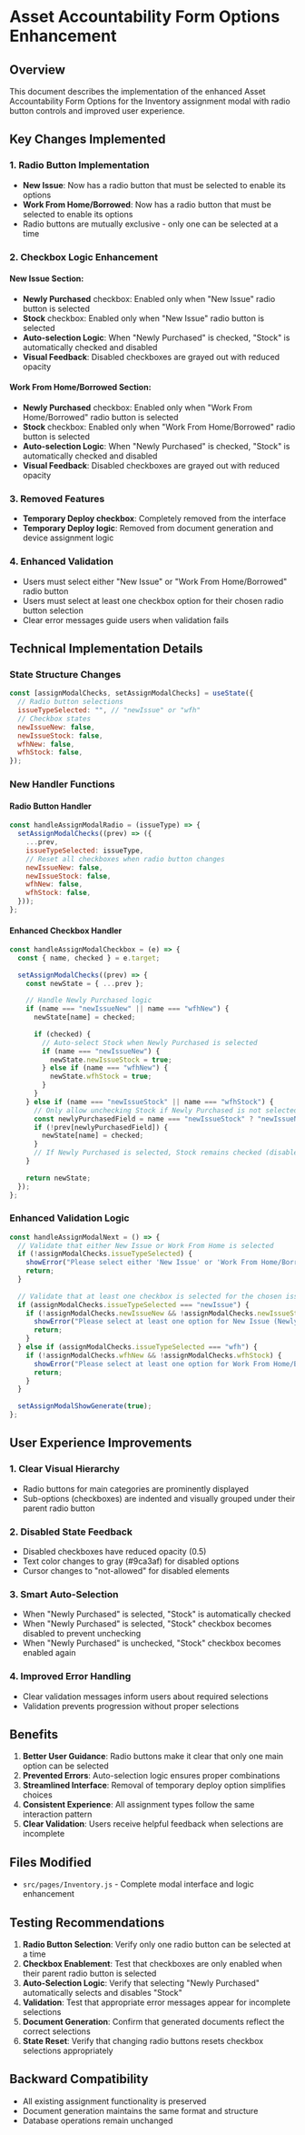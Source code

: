 # Asset Accountability Form Options Enhancement

## Overview
This document describes the implementation of the enhanced Asset Accountability Form Options for the Inventory assignment modal with radio button controls and improved user experience.

## Key Changes Implemented

### 1. Radio Button Implementation
- **New Issue**: Now has a radio button that must be selected to enable its options
- **Work From Home/Borrowed**: Now has a radio button that must be selected to enable its options
- Radio buttons are mutually exclusive - only one can be selected at a time

### 2. Checkbox Logic Enhancement

#### New Issue Section:
- **Newly Purchased** checkbox: Enabled only when "New Issue" radio button is selected
- **Stock** checkbox: Enabled only when "New Issue" radio button is selected
- **Auto-selection Logic**: When "Newly Purchased" is checked, "Stock" is automatically checked and disabled
- **Visual Feedback**: Disabled checkboxes are grayed out with reduced opacity

#### Work From Home/Borrowed Section:
- **Newly Purchased** checkbox: Enabled only when "Work From Home/Borrowed" radio button is selected  
- **Stock** checkbox: Enabled only when "Work From Home/Borrowed" radio button is selected
- **Auto-selection Logic**: When "Newly Purchased" is checked, "Stock" is automatically checked and disabled
- **Visual Feedback**: Disabled checkboxes are grayed out with reduced opacity

### 3. Removed Features
- **Temporary Deploy checkbox**: Completely removed from the interface
- **Temporary Deploy logic**: Removed from document generation and device assignment logic

### 4. Enhanced Validation
- Users must select either "New Issue" or "Work From Home/Borrowed" radio button
- Users must select at least one checkbox option for their chosen radio button selection
- Clear error messages guide users when validation fails

## Technical Implementation Details

### State Structure Changes
```javascript
const [assignModalChecks, setAssignModalChecks] = useState({
  // Radio button selections
  issueTypeSelected: "", // "newIssue" or "wfh"
  // Checkbox states
  newIssueNew: false,
  newIssueStock: false,
  wfhNew: false,
  wfhStock: false,
});
```

### New Handler Functions

#### Radio Button Handler
```javascript
const handleAssignModalRadio = (issueType) => {
  setAssignModalChecks((prev) => ({
    ...prev,
    issueTypeSelected: issueType,
    // Reset all checkboxes when radio button changes
    newIssueNew: false,
    newIssueStock: false,
    wfhNew: false,
    wfhStock: false,
  }));
};
```

#### Enhanced Checkbox Handler
```javascript
const handleAssignModalCheckbox = (e) => {
  const { name, checked } = e.target;
  
  setAssignModalChecks((prev) => {
    const newState = { ...prev };
    
    // Handle Newly Purchased logic
    if (name === "newIssueNew" || name === "wfhNew") {
      newState[name] = checked;
      
      if (checked) {
        // Auto-select Stock when Newly Purchased is selected
        if (name === "newIssueNew") {
          newState.newIssueStock = true;
        } else if (name === "wfhNew") {
          newState.wfhStock = true;
        }
      }
    } else if (name === "newIssueStock" || name === "wfhStock") {
      // Only allow unchecking Stock if Newly Purchased is not selected
      const newlyPurchasedField = name === "newIssueStock" ? "newIssueNew" : "wfhNew";
      if (!prev[newlyPurchasedField]) {
        newState[name] = checked;
      }
      // If Newly Purchased is selected, Stock remains checked (disabled behavior)
    }
    
    return newState;
  });
};
```

### Enhanced Validation Logic
```javascript
const handleAssignModalNext = () => {
  // Validate that either New Issue or Work From Home is selected
  if (!assignModalChecks.issueTypeSelected) {
    showError("Please select either 'New Issue' or 'Work From Home/Borrowed' option.");
    return;
  }
  
  // Validate that at least one checkbox is selected for the chosen issue type
  if (assignModalChecks.issueTypeSelected === "newIssue") {
    if (!assignModalChecks.newIssueNew && !assignModalChecks.newIssueStock) {
      showError("Please select at least one option for New Issue (Newly Purchased or Stock).");
      return;
    }
  } else if (assignModalChecks.issueTypeSelected === "wfh") {
    if (!assignModalChecks.wfhNew && !assignModalChecks.wfhStock) {
      showError("Please select at least one option for Work From Home/Borrowed (Newly Purchased or Stock).");
      return;
    }
  }
  
  setAssignModalShowGenerate(true);
};
```

## User Experience Improvements

### 1. Clear Visual Hierarchy
- Radio buttons for main categories are prominently displayed
- Sub-options (checkboxes) are indented and visually grouped under their parent radio button

### 2. Disabled State Feedback
- Disabled checkboxes have reduced opacity (0.5)
- Text color changes to gray (#9ca3af) for disabled options
- Cursor changes to "not-allowed" for disabled elements

### 3. Smart Auto-Selection
- When "Newly Purchased" is selected, "Stock" is automatically checked
- When "Newly Purchased" is selected, "Stock" checkbox becomes disabled to prevent unchecking
- When "Newly Purchased" is unchecked, "Stock" checkbox becomes enabled again

### 4. Improved Error Handling
- Clear validation messages inform users about required selections
- Validation prevents progression without proper selections

## Benefits

1. **Better User Guidance**: Radio buttons make it clear that only one main option can be selected
2. **Prevented Errors**: Auto-selection logic ensures proper combinations
3. **Streamlined Interface**: Removal of temporary deploy option simplifies choices
4. **Consistent Experience**: All assignment types follow the same interaction pattern
5. **Clear Validation**: Users receive helpful feedback when selections are incomplete

## Files Modified
- `src/pages/Inventory.js` - Complete modal interface and logic enhancement

## Testing Recommendations

1. **Radio Button Selection**: Verify only one radio button can be selected at a time
2. **Checkbox Enablement**: Test that checkboxes are only enabled when their parent radio button is selected
3. **Auto-Selection Logic**: Verify that selecting "Newly Purchased" automatically selects and disables "Stock"
4. **Validation**: Test that appropriate error messages appear for incomplete selections
5. **Document Generation**: Confirm that generated documents reflect the correct selections
6. **State Reset**: Verify that changing radio buttons resets checkbox selections appropriately

## Backward Compatibility
- All existing assignment functionality is preserved
- Document generation maintains the same format and structure
- Database operations remain unchanged
